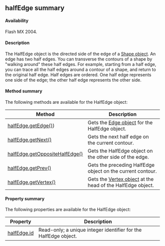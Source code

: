 ## halfEdge summary

#### Availability

Flash MX 2004.

#### Description

The HalfEdge object is the directed side of the edge of a [Shape object](#!wielmic/developers-animatesdk-docs/test/Shape_object/shape_summary.md). An edge has two half edges. You can transverse the contours of a shape by "walking around" these half edges. For example, starting from a half edge, you can trace all the half edges around a contour of a shape, and return to the original half edge.
Half edges are ordered. One half edge represents one side of the edge; the other half edge represents the other side.

#### Method summary

The following methods are available for the HalfEdge object:

| **Method**                                      | **Description**                                                              |
|-------------------------------------------------|------------------------------------------------------------------------------|
| [halfEdge.getEdge()](#!wielmic/developers-animatesdk-docs/test/HalfEdge_object/halfEdge.md))       | Gets the [Edge object](#!wielmic/developers-animatesdk-docs/test/Edge_object/edge_summary.md) for the HalfEdge object.               |
| [halfEdge.getNext()](#!wielmic/developers-animatesdk-docs/test/HalfEdge_object/halfEdg1.md)             | Gets the next half edge on the current contour.                              |
| [halfEdge.getOppositeHalfEdge()](#!wielmic/developers-animatesdk-docs/test/HalfEdge_object/halfEdg2.md) | Gets the HalfEdge object on the other side of the edge.                      |
| [halfEdge.getPrev()](#!wielmic/developers-animatesdk-docs/test/HalfEdge_object/halfEdg3.md)             | Gets the preceding HalfEdge object on the current contour.                   |
| [halfEdge.getVertex()](#!wielmic/developers-animatesdk-docs/test/HalfEdge_object/halfEdg4.md)           | Gets the [Vertex object](#!wielmic/developers-animatesdk-docs/test/Vertex_object/vertex_summary.md) at the head of the HalfEdge object. |

#### Property summary

The following properties are available for the HalfEdge object:

| **Property**                 | **Description**                                                 |
|------------------------------|-----------------------------------------------------------------|
| [halfEdge.id](#!wielmic/developers-animatesdk-docs/test/HalfEdge_object/halfEdg5.md) | Read-only; a unique integer identifier for the HalfEdge object. |

<span id="halfEdge.getEdge()" class="anchor"></span>

